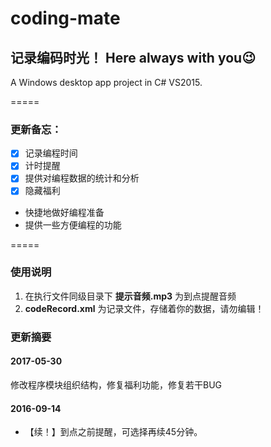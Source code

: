 # coding-mate
## 记录编码时光！ Here always with you:wink:
A Windows desktop app project in C# VS2015.

=====

### 更新备忘：
 * [x] 记录编程时间
 * [x] 计时提醒
 * [x] 提供对编程数据的统计和分析
 * [x] 隐藏福利
 * 快捷地做好编程准备
 * 提供一些方便编程的功能


=====

### 使用说明
1. 在执行文件同级目录下 **提示音频.mp3**  为到点提醒音频
2. **codeRecord.xml** 为记录文件，存储着你的数据，请勿编辑！

### 更新摘要
#### 2017-05-30
修改程序模块组织结构，修复福利功能，修复若干BUG

#### 2016-09-14
* 【续！】到点之前提醒，可选择再续45分钟。
